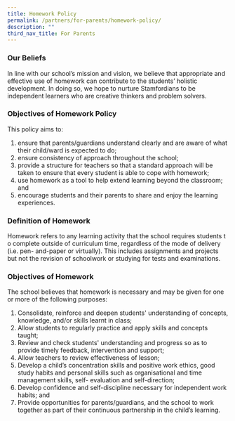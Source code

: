 ```yaml
---
title: Homework Policy
permalink: /partners/for-parents/homework-policy/
description: ""
third_nav_title: For Parents
---
```

### Our Beliefs

In line with our school’s mission and vision, we believe that appropriate and effective use of homework can contribute to the students’ holistic development. In doing so, we hope to nurture Stamfordians to be independent learners who are creative thinkers and problem solvers.

### Objectives of Homework Policy

This policy aims to:

1. ensure that parents/guardians understand clearly and are aware of what their child/ward is expected to do;
2. ensure consistency of approach throughout the school;
3. provide a structure for teachers so that a standard approach will be taken to ensure that every student is able to cope with homework;
4. use homework as a tool to help extend learning beyond the classroom; and
5. encourage students and their parents to share and enjoy the learning experiences.

### Definition of Homework

Homework refers to any learning activity that the school requires students to complete outside of curriculum time, regardless of the mode of delivery (i.e. pen- and-paper or virtually). This includes assignments and projects but not the revision of schoolwork or studying for tests and examinations.

### Objectives of Homework

The school believes that homework is necessary and may be given for one or more of the following purposes:

1. Consolidate, reinforce and deepen students' understanding of concepts, knowledge, and/or skills learnt in class;
2. Allow students to regularly practice and apply skills and concepts taught;
3. Review and check students' understanding and progress so as to provide timely feedback, intervention and support;
4. Allow teachers to review effectiveness of lesson;
5. Develop a child’s concentration skills and positive work ethics, good study habits and personal skills such as organisational and time management skills, self- evaluation and self-direction;
6. Develop confidence and self-discipline necessary for independent work habits; and
7. Provide opportunities for parents/guardians, and the school to work together as part of their continuous partnership in the child’s learning.
